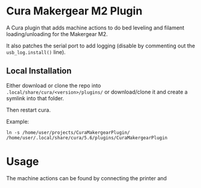 # Cura Makergear M2 Plugin

A Cura plugin that adds machine actions to do bed leveling and
filament loading/unloading for the Makergear M2.

It also patches the serial port to add logging (disable by commenting out the `usb_log.install()` line).

## Local Installation

Either download or clone the repo into `.local/share/cura/<version>/plugins/` or
download/clone it and create a symlink into that folder.

Then restart cura.

Example:
```
ln -s /home/user/projects/CuraMakergearPlugin/ /home/user/.local/share/cura/5.6/plugins/CuraMakergearPlugin
```

# Usage

The machine actions can be found by connecting the printer and
